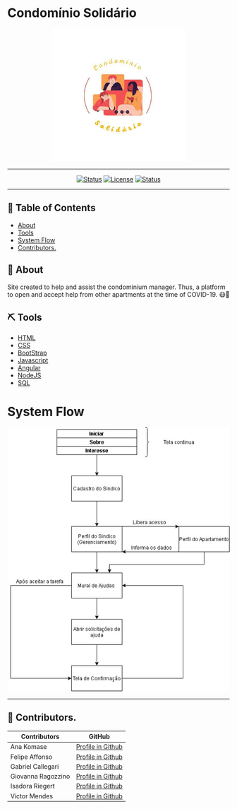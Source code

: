 # Condomínio Solidário

<div align="center">

<img width=300px height=300px src="docs/img/logo.jpeg">

---

</div>

<div align="center">

[![Status](https://img.shields.io/badge/version-0.00-orange)]()
[![License](https://img.shields.io/badge/license-MIT-blue.svg)](/LICENSE)
[![Status](https://img.shields.io/badge/status-active-success.svg)]()

</div>

---

## 📝 Table of Contents

- [About](#about)
- [Tools](#built_using)
- [System Flow](#systemflow)
- [Contributors.](#contri)


## 🧐 About <a name = "about"></a>

Site created to help and assist the condominium manager. Thus, a platform to open and accept help from other apartments at the time of COVID-19. 😷🤮

## ⛏️ Tools <a name = "built_using"></a>

- [HTML](https://html5up.net/) 
- [CSS](https://pt.wikipedia.org/wiki/Cascading_Style_Sheets) 
- [BootStrap](https://getbootstrap.com/) 
- [Javascript](https://www.javascript.com/)
- [Angular](https://angular.io/)
- [NodeJS](https://nodejs.org/en/)
- [SQL](https://www.mysql.com/)

# System Flow <a name= "systemflow"></a>

<img src="docs/img/systemflow.jpg">

---


## 👥 Contributors. <a name= "contri"></a>
| Contributors | GitHub | 
| ------ | ------ |
| Ana Komase | [Profile in Github](https://github.com/anakomase) |
| Felipe Affonso | [Profile in Github](https://github.com/fe0093)|
| Gabriel Callegari | [Profile in Github](https://github.com/Callegaz)|
| Giovanna Ragozzino | [Profile in Github](https://github.com/giovanaragozzino) |
| Isadora Riegert | [Profile in Github](https://github.com/isadorariegert) |
| Victor Mendes | [Profile in Github](https://github.com/Viictorreiss) |
